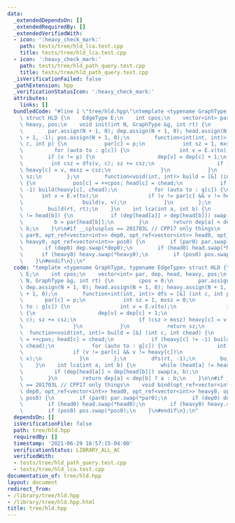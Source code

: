 ```yaml
---
data:
  _extendedDependsOn: []
  _extendedRequiredBy: []
  _extendedVerifiedWith:
  - icon: ':heavy_check_mark:'
    path: tests/tree/hld_lca.test.cpp
    title: tests/tree/hld_lca.test.cpp
  - icon: ':heavy_check_mark:'
    path: tests/tree/hld_path_query.test.cpp
    title: tests/tree/hld_path_query.test.cpp
  _isVerificationFailed: false
  _pathExtension: hpp
  _verificationStatusIcon: ':heavy_check_mark:'
  attributes:
    links: []
  bundledCode: "#line 1 \"tree/hld.hpp\"\ntemplate <typename GraphType, typename EdgeType>\
    \ struct HLD {\n    EdgeType E;\n    int cpos;\n    vector<int> par, dep, head,\
    \ heavy, pos;\n    void init(int N, GraphType &g, int rt) {\n        cpos = 0;\n\
    \        par.assign(N + 1, 0); dep.assign(N + 1, 0); head.assign(N + 1, 0); heavy.assign(N\
    \ + 1, -1); pos.assign(N + 1, 0);\n        function<int(int, int)> dfs = [&] (int\
    \ c, int p) {\n            par[c] = p;\n            int sz = 1, mxsz = 0;\n  \
    \          for (auto to : g[c]) {\n                int v = E.v(to);\n        \
    \        if (v != p) {\n                    dep[v] = dep[c] + 1;\n           \
    \         int csz = dfs(v, c); sz += csz;\n                    if (csz > mxsz)\
    \ heavy[c] = v, mxsz = csz;\n                }\n            }\n            return\
    \ sz;\n        };\n        function<void(int, int)> build = [&] (int c, int chead)\
    \ {\n            pos[c] = ++cpos; head[c] = chead;\n            if (heavy[c] !=\
    \ -1) build(heavy[c], chead);\n            for (auto to : g[c]) {\n          \
    \      int v = E.v(to);\n                if (v != par[c] && v != heavy[c])\n \
    \                   build(v, v);\n            }\n        };\n        dfs(rt, -1);\n\
    \        build(rt, rt);\n    }\n    int lca(int a, int b) {\n        while (head[a]\
    \ != head[b]) {\n            if (dep[head[a]] > dep[head[b]]) swap(a, b);\n  \
    \          b = par[head[b]];\n        }\n        return dep[a] < dep[b] ? a :\
    \ b;\n    }\n\n#if __cplusplus == 201703L // CPP17 only things\n    void bind(opt_ref<vector<int>>\
    \ par0, opt_ref<vector<int>> dep0, opt_ref<vector<int>> head0, opt_ref<vector<int>>\
    \ heavy0, opt_ref<vector<int>> pos0) {\n        if (par0) par.swap(*par0);\n \
    \       if (dep0) dep.swap(*dep0);\n        if (head0) head.swap(*head0);\n  \
    \      if (heavy0) heavy.swap(*heavy0);\n        if (pos0) pos.swap(*pos0);\n\
    \    }\n#endif\n};\n"
  code: "template <typename GraphType, typename EdgeType> struct HLD {\n    EdgeType\
    \ E;\n    int cpos;\n    vector<int> par, dep, head, heavy, pos;\n    void init(int\
    \ N, GraphType &g, int rt) {\n        cpos = 0;\n        par.assign(N + 1, 0);\
    \ dep.assign(N + 1, 0); head.assign(N + 1, 0); heavy.assign(N + 1, -1); pos.assign(N\
    \ + 1, 0);\n        function<int(int, int)> dfs = [&] (int c, int p) {\n     \
    \       par[c] = p;\n            int sz = 1, mxsz = 0;\n            for (auto\
    \ to : g[c]) {\n                int v = E.v(to);\n                if (v != p)\
    \ {\n                    dep[v] = dep[c] + 1;\n                    int csz = dfs(v,\
    \ c); sz += csz;\n                    if (csz > mxsz) heavy[c] = v, mxsz = csz;\n\
    \                }\n            }\n            return sz;\n        };\n      \
    \  function<void(int, int)> build = [&] (int c, int chead) {\n            pos[c]\
    \ = ++cpos; head[c] = chead;\n            if (heavy[c] != -1) build(heavy[c],\
    \ chead);\n            for (auto to : g[c]) {\n                int v = E.v(to);\n\
    \                if (v != par[c] && v != heavy[c])\n                    build(v,\
    \ v);\n            }\n        };\n        dfs(rt, -1);\n        build(rt, rt);\n\
    \    }\n    int lca(int a, int b) {\n        while (head[a] != head[b]) {\n  \
    \          if (dep[head[a]] > dep[head[b]]) swap(a, b);\n            b = par[head[b]];\n\
    \        }\n        return dep[a] < dep[b] ? a : b;\n    }\n\n#if __cplusplus\
    \ == 201703L // CPP17 only things\n    void bind(opt_ref<vector<int>> par0, opt_ref<vector<int>>\
    \ dep0, opt_ref<vector<int>> head0, opt_ref<vector<int>> heavy0, opt_ref<vector<int>>\
    \ pos0) {\n        if (par0) par.swap(*par0);\n        if (dep0) dep.swap(*dep0);\n\
    \        if (head0) head.swap(*head0);\n        if (heavy0) heavy.swap(*heavy0);\n\
    \        if (pos0) pos.swap(*pos0);\n    }\n#endif\n};\n"
  dependsOn: []
  isVerificationFile: false
  path: tree/hld.hpp
  requiredBy: []
  timestamp: '2021-06-29 16:57:15-04:00'
  verificationStatus: LIBRARY_ALL_AC
  verifiedWith:
  - tests/tree/hld_path_query.test.cpp
  - tests/tree/hld_lca.test.cpp
documentation_of: tree/hld.hpp
layout: document
redirect_from:
- /library/tree/hld.hpp
- /library/tree/hld.hpp.html
title: tree/hld.hpp
---
```

